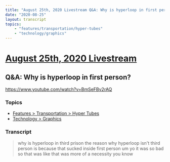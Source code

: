 ```yaml
---
title: "August 25th, 2020 Livestream Q&A: Why is hyperloop in first person?"
date: "2020-08-25"
layout: transcript
topics:
    - "features/transportation/hyper-tubes"
    - "technology/graphics"
---
```

# [August 25th, 2020 Livestream](../2020-08-25.md)
## Q&A: Why is hyperloop in first person?
https://www.youtube.com/watch?v=BmSeFBv2rAQ

### Topics
* [Features > Transportation > Hyper Tubes](../topics/features/transportation/hyper-tubes.md)
* [Technology > Graphics](../topics/technology/graphics.md)

### Transcript

> why is hyperloop in third prison the reason why hyperloop isn't third person is because that sucked inside first person um yo it was so bad so that was like that was more of a necessity you know
